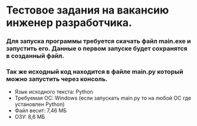 # Тестовое задания на вакансию инженер разработчика.

### Для запуска программы требуется скачать файл main.exe и запустить его. Данные о первом запуске будет сохранятся в созданный файл.
### Так же исходный код находится в файле main.py который можно запустить через консоль.
* Язык исходного текста: Python
* Требуемая ОС: Windows (если запускать main.py то на любой ОС где установлен Python)
* Файл весит: 7,46 МБ
* ОЗУ: 8,6 МБ
